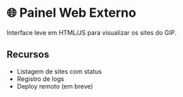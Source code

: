 # 🌐 Painel Web Externo

Interface leve em HTML/JS para visualizar os sites do GIP.

## Recursos

- Listagem de sites com status
- Registro de logs
- Deploy remoto (em breve)
